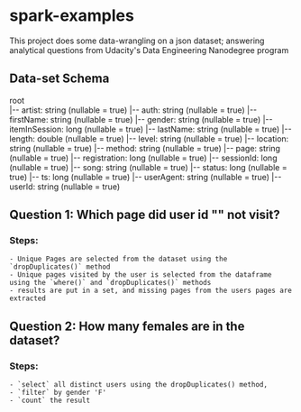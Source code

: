 # spark-examples
This project does some data-wrangling on a json dataset; answering analytical questions from Udacity's Data Engineering Nanodegree program

## Data-set Schema
root                                                          
    |-- artist: string (nullable = true)
    |-- auth: string (nullable = true)
    |-- firstName: string (nullable = true)
    |-- gender: string (nullable = true)
    |-- itemInSession: long (nullable = true)
    |-- lastName: string (nullable = true)
    |-- length: double (nullable = true)
    |-- level: string (nullable = true)
    |-- location: string (nullable = true)
    |-- method: string (nullable = true)
    |-- page: string (nullable = true)
    |-- registration: long (nullable = true)
    |-- sessionId: long (nullable = true)
    |-- song: string (nullable = true)
    |-- status: long (nullable = true)
    |-- ts: long (nullable = true)
    |-- userAgent: string (nullable = true)
    |-- userId: string (nullable = true)

## Question 1: Which page did user id "" not visit?
### Steps:
    - Unique Pages are selected from the dataset using the `dropDuplicates()` method
    - Unique pages visited by the user is selected from the dataframe using the `where()` and `dropDuplicates()` methods
    - results are put in a set, and missing pages from the users pages are extracted

## Question 2: How many females are in the dataset?
### Steps:
    - `select` all distinct users using the dropDuplicates() method,
    - `filter` by gender 'F'
    - `count` the result